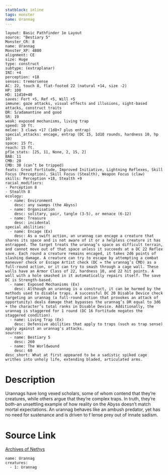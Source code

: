 ```yaml
---
statblock: inline
tags: monster
name: Urannag
---
```

```statblock
layout: Basic Pathfinder 1e Layout
source: "Bestiary 5"
Monster_CR: 8
name: Urannag
Monster_XP: 4800
alignment: CE
size: Huge
type: construct
subtype: (extraplanar)
INI: +4
perception: +18
senses: tremorsense
AC: 22, touch 8, flat-footed 22 (natural +14, size -2)
HP: 100
HD: 11d10+40
saves: Fort +5, Ref +5, Will +5
immune: gaze attacks, visual effects and illusions, sight-based attacks, construct traits
DR: 5/adamantine and good
SR: 19
weak: exposed mechanisms, living trap
speed: 10 ft.
melee: 3 claws +17 (1d8+7 plus entrap)
special_attacks: encage, entrap (DC 15, 1d10 rounds, hardness 10, hp 10)
space: 15 ft.
reach: 15 ft.
pf1e_stats: [25, 11, None, 2, 15, 2]
BAB: 11
CMB: 20
CMD: 30 (can’t be tripped)
feats: Great Fortitude, Improved Initiative, Lightning Reflexes, Skill Focus (Perception), Skill Focus (Stealth), Weapon Focus (claw)
skills: Perception +18, Stealth +9
racial_modifiers:
- Perception 8
- Stealth 8
ecology:
  - name: Environment
    desc: any swamps (the Abyss)
  - name: Organisation
    desc: solitary, pair, tangle (3-5), or menace (6-12)
  - name: Treasure
    desc: incidental
special_abilities:
  - name: Encage (Ex)
    desc: As a swift action, an urannag can encage a creature that shares its space and is not aware of it or a helpless creature it has entrapped. The target treats the urannag’s space as difficult terrain, and cannot move out of that space unless it succeeds at a DC 22 Reflex save. Each round a creature remains encaged, it takes 2d6 points of slashing damage. A creature can try to escape by attempting a combat maneuver check or Escape Artist check (DC = the urannag’s CMD) as a full-round action, or it can try to smash through a cage wall. These walls have an Armor Class of 22, hardness 10, and 22 hit points. A wall with a hole smashed in it automatically repairs itself. The save DC is Strength-based.
  - name: Exposed Mechanisms (Ex)
    desc: Although an urannag is a construct, it can be harmed by the methods used to disable traps. A successful DC 20 Disable Device check targeting an urannag (a full-round action that provokes an attack of opportunity) deals damage that bypasses the urannag’s DR equal to 3d6 + the character’s total ranks in Disable Device. Additionally, the urannag is staggered for 1 round (DC 16 Fortitude negates the staggered condition).
  - name: Living Trap (Ex)
    desc: Defensive abilities that apply to traps (such as trap sense) apply against an urannag’s attacks.
sources:
  - name: Bestiary 5
    desc: 260
  - name: The Worldwound
    desc: 60
desc_short: What at first appeared to be a sadistic spiked cage writhes into unholy life, extending bladed, articulated arms.
```
# Description
Urannags have long vexed scholars, some of whom contend that they’re creatures, while others argue that they’re complex traps. In truth, they’re both-an unsettling example of how reality on the Abyss doesn’t match mortal expectations. An urannag behaves like an ambush predator, yet has no need for sustenance and is driven to f lense prey out of innate sadism.
# Source Link
[Archives of Nethys](https://aonprd.com/MonsterDisplay.aspx?ItemName=Urannag)
```encounter-table
name: Urannag
creatures:
  - 1: Urannag
```

